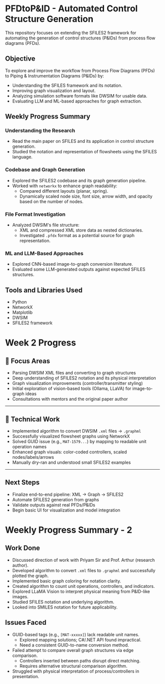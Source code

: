 # PFDtoP&ID - Automated Control Structure Generation

This repository focuses on extending the SFILES2 framework for automating the generation of control structures (P&IDs) from process flow diagrams (PFDs).

## Objective

To explore and improve the workflow from Process Flow Diagrams (PFDs) to Piping & Instrumentation Diagrams (P&IDs) by:
- Understanding the SFILES framework and its notation.
- Improving graph visualization and layout.
- Analyzing simulation software formats like DWSIM for usable data.
- Evaluating LLM and ML-based approaches for graph extraction.

## Weekly Progress Summary

### Understanding the Research
- Read the main paper on SFILES and its application in control structure generation.
- Studied the notation and representation of flowsheets using the SFILES language.

### Codebase and Graph Generation
- Explored the SFILES2 codebase and its graph generation pipeline.
- Worked with `networkx` to enhance graph readability:
  - Compared different layouts (planar, spring).
  - Dynamically scaled node size, font size, arrow width, and opacity based on the number of nodes.

### File Format Investigation
- Analyzed DWSIM's file structure:
  - XML and compressed XML store data as nested dictionaries.
  - Investigated `.pfdx` format as a potential source for graph representation.

### ML and LLM-Based Approaches
- Explored CNN-based image-to-graph conversion literature.
- Evaluated some LLM-generated outputs against expected SFILES structures.

## Tools and Libraries Used

- Python
- NetworkX
- Matplotlib
- DWSIM
- SFILES2 framework


# Week 2 Progress

## 🚧 Focus Areas
- Parsing DWSIM XML files and converting to graph structures
- Deep understanding of SFILES2 notation and its physical interpretation
- Graph visualization improvements (controller/transmitter styling)
- Initial exploration of vision-based tools (Ollama, LLaVA) for image-to-graph ideas
- Consultations with mentors and the original paper author

---

## 🔧 Technical Work
- Implemented algorithm to convert DWSIM `.xml` files → `.graphml`
- Successfully visualized flowsheet graphs using NetworkX
- Solved GUID issue (e.g., `MAT-1579...`) by mapping to readable unit operation names
- Enhanced graph visuals: color-coded controllers, scaled nodes/labels/arrows
- Manually dry-ran and understood small SFILES2 examples

---

## Next Steps
- Finalize end-to-end pipeline: XML → Graph → SFILES2
- Automate SFILES2 generation from graphs
- Validate outputs against real PFDs/P&IDs
- Begin basic UI for visualization and model integration

# Weekly Progress Summary - 2

## Work Done
- Discussed direction of work with Priyam Sir and Prof. Arthur (research author).
- Developed algorithm to convert `.xml` files to `.graphml` and successfully plotted the graph.
- Implemented basic graph coloring for notation clarity.
- Created algorithm to count unit operations, controllers, and indicators.
- Explored LLaMA Vision to interpret physical meaning from P&ID-like images.
- Studied SFILES notation and underlying algorithm.
- Looked into SMILES notation for future applicability.

##  Issues Faced
- GUID-based tags (e.g., `[MAT-xxxxx]`) lack readable unit names.
  - Explored mapping solutions; C#/.NET API found impractical.
  - Need a consistent GUID-to-name conversion method.
- Failed attempt to compare overall graph structures via edge comparison.
  - Controllers inserted between paths disrupt direct matching.
  - Requires alternative structural comparison algorithm.
- Struggled with physical interpretation of process/controllers in presentation.

